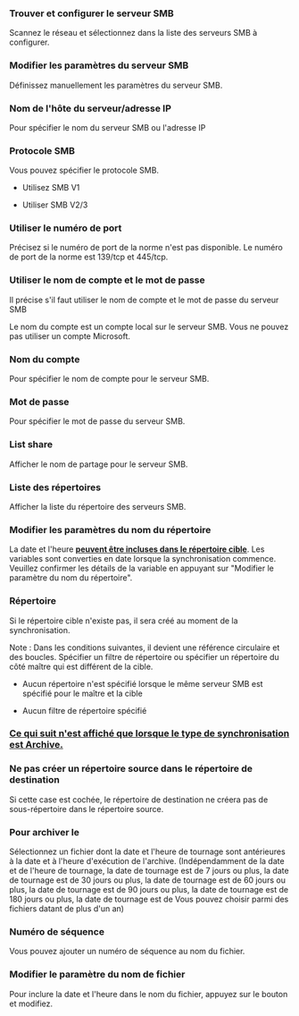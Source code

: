 ### Trouver et configurer le serveur SMB

Scannez le réseau et sélectionnez dans la liste des serveurs SMB à configurer. 

### Modifier les paramètres du serveur SMB

Définissez manuellement les paramètres du serveur SMB. 

### Nom de l'hôte du serveur/adresse IP

Pour spécifier le nom du serveur SMB ou l'adresse IP 

### Protocole SMB

Vous pouvez spécifier le protocole SMB.

- Utilisez SMB V1

- Utiliser SMB V2/3

### Utiliser le numéro de port

Précisez si le numéro de port de la norme n'est pas disponible. Le numéro de port de la norme est 139/tcp et 445/tcp. 

### Utiliser le nom de compte et le mot de passe

Il précise s'il faut utiliser le nom de compte et le mot de passe du serveur SMB

Le nom du compte est un compte local sur le serveur SMB. Vous ne pouvez pas utiliser un compte Microsoft. 

### Nom du compte

Pour spécifier le nom de compte pour le serveur SMB. 

### Mot de passe

Pour spécifier le mot de passe du serveur SMB. 

### List share

Afficher le nom de partage pour le serveur SMB.  

### Liste des répertoires

Afficher la liste du répertoire des serveurs SMB.  

### Modifier les paramètres du nom du répertoire

La date et l'heure **<u> peuvent être incluses dans le répertoire cible</u>**. Les variables sont converties en date lorsque la synchronisation commence. Veuillez confirmer les détails de la variable en appuyant sur "Modifier le paramètre du nom du répertoire". 

### Répertoire

Si le répertoire cible n'existe pas, il sera créé au moment de la synchronisation.

Note : Dans les conditions suivantes, il devient une référence circulaire et des boucles. Spécifier un filtre de répertoire ou spécifier un répertoire du côté maître qui est différent de la cible.

- Aucun répertoire n'est spécifié lorsque le même serveur SMB est spécifié pour le maître et la cible

- Aucun filtre de répertoire spécifié

### <u> Ce qui suit n'est affiché que lorsque le type de synchronisation est Archive.</u>

### Ne pas créer un répertoire source dans le répertoire de destination

Si cette case est cochée, le répertoire de destination ne créera pas de sous-répertoire dans le répertoire source.

### Pour archiver le

Sélectionnez un fichier dont la date et l'heure de tournage sont antérieures à la date et à l'heure d'exécution de l'archive. (Indépendamment de la date et de l'heure de tournage, la date de tournage est de 7 jours ou plus, la date de tournage est de 30 jours ou plus, la date de tournage est de 60 jours ou plus, la date de tournage est de 90 jours ou plus, la date de tournage est de 180 jours ou plus, la date de tournage est de Vous pouvez choisir parmi des fichiers datant de plus d'un an) 

### Numéro de séquence

Vous pouvez ajouter un numéro de séquence au nom du fichier. 

### Modifier le paramètre du nom de fichier

Pour inclure la date et l'heure dans le nom du fichier, appuyez sur le bouton et modifiez.